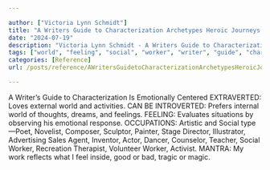```yaml
---

author: ["Victoria Lynn Schmidt"]
title: "A Writers Guide to Characterization Archetypes Heroic Journeys and Other Elements of Dynamic Character Development - part0008_split_013.html"
date: "2024-07-19"
description: "Victoria Lynn Schmidt - A Writers Guide to Characterization Archetypes Heroic Journeys and Other Elements of Dynamic Character Development"
tags: ["world", "feeling", "social", "worker", "writer", "guide", "characterization", "emotionally", "centered", "extraverted", "love", "external", "activity", "introverted", "prefers", "internal", "thought", "dream", "evaluates", "situation", "observing", "emotional", "response", "occupation", "artistic"]
categories: [Reference]
url: /posts/reference/AWritersGuidetoCharacterizationArchetypesHeroicJourneysandOtherElementsofDynamicCharacterDevelopment-part0008split013html

---
```



A Writer’s Guide to Characterization
Is Emotionally Centered
EXTRAVERTED: Loves external world and activities.
CAN BE INTROVERTED: Prefers internal world of thoughts, dreams, and feelings.
FEELING: Evaluates situations by observing his emotional response.
OCCUPATIONS: Artistic and Social type—Poet, Novelist, Composer, Sculptor, Painter, Stage Director, Illustrator, Advertising Sales Agent, Inventor, Actor, Dancer, Counselor, Teacher, Social Worker, Recreation Therapist, Volunteer Worker, Activist.
MANTRA: My work reflects what I feel inside, good or bad, tragic or magic.
